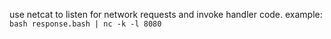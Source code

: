 use netcat to listen for network requests and invoke handler code.
example:
```bash response.bash | nc -k -l 8080```